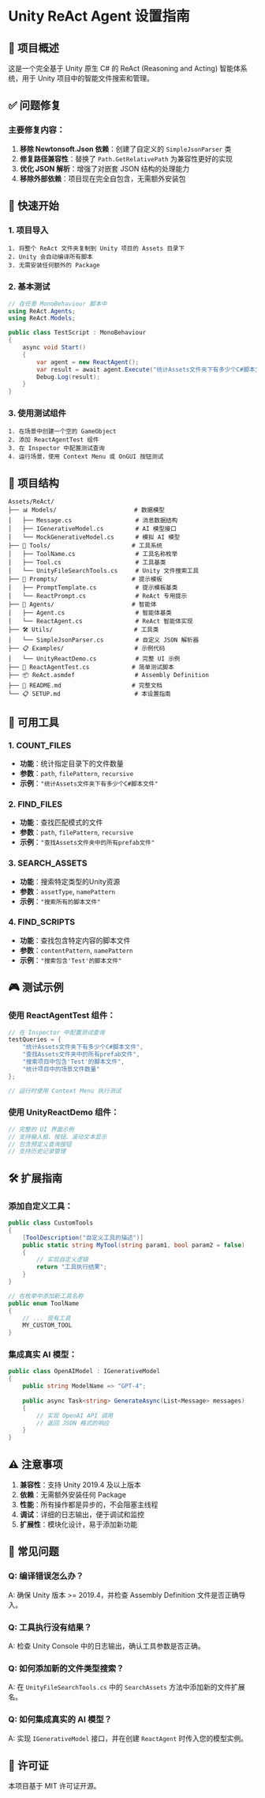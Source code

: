 # Unity ReAct Agent 设置指南

## 🎯 项目概述

这是一个完全基于 Unity 原生 C# 的 ReAct (Reasoning and Acting) 智能体系统，用于 Unity 项目中的智能文件搜索和管理。

## ✅ 问题修复

### 主要修复内容：
1. **移除 Newtonsoft.Json 依赖**：创建了自定义的 `SimpleJsonParser` 类
2. **修复路径兼容性**：替换了 `Path.GetRelativePath` 为兼容性更好的实现
3. **优化 JSON 解析**：增强了对嵌套 JSON 结构的处理能力
4. **移除外部依赖**：项目现在完全自包含，无需额外安装包

## 🚀 快速开始

### 1. 项目导入
```
1. 将整个 ReAct 文件夹复制到 Unity 项目的 Assets 目录下
2. Unity 会自动编译所有脚本
3. 无需安装任何额外的 Package
```

### 2. 基本测试
```csharp
// 在任意 MonoBehaviour 脚本中
using ReAct.Agents;
using ReAct.Models;

public class TestScript : MonoBehaviour
{
    async void Start()
    {
        var agent = new ReactAgent();
        var result = await agent.Execute("统计Assets文件夹下有多少个C#脚本文件");
        Debug.Log(result);
    }
}
```

### 3. 使用测试组件
```
1. 在场景中创建一个空的 GameObject
2. 添加 ReactAgentTest 组件
3. 在 Inspector 中配置测试查询
4. 运行场景，使用 Context Menu 或 OnGUI 按钮测试
```

## 📁 项目结构

```
Assets/ReAct/
├── 📊 Models/                      # 数据模型
│   ├── Message.cs                  # 消息数据结构
│   ├── IGenerativeModel.cs         # AI 模型接口
│   └── MockGenerativeModel.cs      # 模拟 AI 模型
├── 🔧 Tools/                       # 工具系统
│   ├── ToolName.cs                 # 工具名称枚举
│   ├── Tool.cs                     # 工具基类
│   └── UnityFileSearchTools.cs     # Unity 文件搜索工具
├── 📝 Prompts/                     # 提示模板
│   ├── PromptTemplate.cs           # 提示模板基类
│   └── ReactPrompt.cs              # ReAct 专用提示
├── 🤖 Agents/                      # 智能体
│   ├── Agent.cs                    # 智能体基类
│   └── ReactAgent.cs               # ReAct 智能体实现
├── 🛠️ Utils/                       # 工具类
│   └── SimpleJsonParser.cs         # 自定义 JSON 解析器
├── 📋 Examples/                    # 示例代码
│   └── UnityReactDemo.cs           # 完整 UI 示例
├── 🧪 ReactAgentTest.cs            # 简单测试脚本
├── 📦 ReAct.asmdef                 # Assembly Definition
├── 📖 README.md                    # 完整文档
└── 📋 SETUP.md                     # 本设置指南
```

## 🔧 可用工具

### 1. COUNT_FILES
- **功能**：统计指定目录下的文件数量
- **参数**：`path`, `filePattern`, `recursive`
- **示例**：`"统计Assets文件夹下有多少个C#脚本文件"`

### 2. FIND_FILES
- **功能**：查找匹配模式的文件
- **参数**：`path`, `filePattern`, `recursive`
- **示例**：`"查找Assets文件夹中的所有prefab文件"`

### 3. SEARCH_ASSETS
- **功能**：搜索特定类型的Unity资源
- **参数**：`assetType`, `namePattern`
- **示例**：`"搜索所有的脚本文件"`

### 4. FIND_SCRIPTS
- **功能**：查找包含特定内容的脚本文件
- **参数**：`contentPattern`, `namePattern`
- **示例**：`"搜索包含'Test'的脚本文件"`

## 🎮 测试示例

### 使用 ReactAgentTest 组件：
```csharp
// 在 Inspector 中配置测试查询
testQueries = {
    "统计Assets文件夹下有多少个C#脚本文件",
    "查找Assets文件夹中的所有prefab文件",
    "搜索项目中包含'Test'的脚本文件",
    "统计项目中的场景文件数量"
};

// 运行时使用 Context Menu 执行测试
```

### 使用 UnityReactDemo 组件：
```csharp
// 完整的 UI 界面示例
// 支持输入框、按钮、滚动文本显示
// 包含预定义查询按钮
// 支持历史记录管理
```

## 🛠️ 扩展指南

### 添加自定义工具：
```csharp
public class CustomTools
{
    [ToolDescription("自定义工具的描述")]
    public static string MyTool(string param1, bool param2 = false)
    {
        // 实现自定义逻辑
        return "工具执行结果";
    }
}

// 在枚举中添加新工具名称
public enum ToolName
{
    // ... 现有工具
    MY_CUSTOM_TOOL
}
```

### 集成真实 AI 模型：
```csharp
public class OpenAIModel : IGenerativeModel
{
    public string ModelName => "GPT-4";
    
    public async Task<string> GenerateAsync(List<Message> messages)
    {
        // 实现 OpenAI API 调用
        // 返回 JSON 格式的响应
    }
}
```

## ⚠️ 注意事项

1. **兼容性**：支持 Unity 2019.4 及以上版本
2. **依赖**：无需额外安装任何 Package
3. **性能**：所有操作都是异步的，不会阻塞主线程
4. **调试**：详细的日志输出，便于调试和监控
5. **扩展性**：模块化设计，易于添加新功能

## 🚨 常见问题

### Q: 编译错误怎么办？
A: 确保 Unity 版本 >= 2019.4，并检查 Assembly Definition 文件是否正确导入。

### Q: 工具执行没有结果？
A: 检查 Unity Console 中的日志输出，确认工具参数是否正确。

### Q: 如何添加新的文件类型搜索？
A: 在 `UnityFileSearchTools.cs` 中的 `SearchAssets` 方法中添加新的文件扩展名。

### Q: 如何集成真实的 AI 模型？
A: 实现 `IGenerativeModel` 接口，并在创建 `ReactAgent` 时传入您的模型实例。

## 📄 许可证

本项目基于 MIT 许可证开源。 
